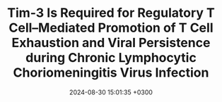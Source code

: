 ---
title: Tim-3 Is Required for Regulatory T Cell–Mediated Promotion of T Cell Exhaustion and Viral Persistence during Chronic Lymphocytic Choriomeningitis Virus Infection
description:  Nieves-Rosado H, Banerjee H, Gocher-Demske A, Manandhar P, <strong><u>Mehta I</strong></u>, Ezenwa O, Xie B, Murter B, <strong><u>Das J</strong></u>, Vignali D, Delgoffe G, Kane L
date: 2024-08-30 15:01:35 +0300
image: '/images/Tim_3_Is_Required_for.png'
tags: [Applications]
href : 'https://journals.aai.org/jimmunol/article-abstract/213/10/1488/267175/Tim-3-Is-Required-for-Regulatory-T-Cell-Mediated?redirectedFrom=fulltext'
published: Journal of Immunology 2024
year : 2024
featured:
---
